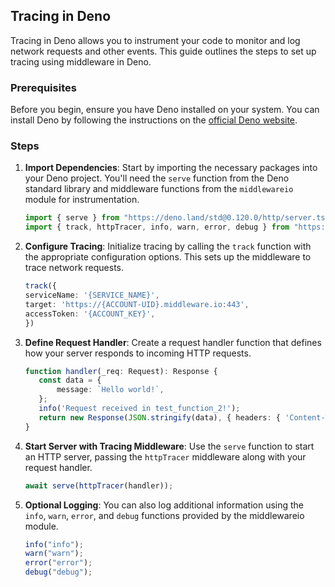 ## Tracing in Deno

Tracing in Deno allows you to instrument your code to monitor and log network requests and other events. This guide outlines the steps to set up tracing using middleware in Deno.

### Prerequisites

Before you begin, ensure you have Deno installed on your system. You can install Deno by following the instructions on the [official Deno website](https://deno.land/#installation).

### Steps

1. **Import Dependencies**: Start by importing the necessary packages into your Deno project. You'll need the `serve` function from the Deno standard library and middleware functions from the `middlewareio` module for instrumentation.

    ```typescript
    import { serve } from "https://deno.land/std@0.120.0/http/server.ts";
    import { track, httpTracer, info, warn, error, debug } from "https://deno.land/x/middlewareio@v1.0.7/mod.ts";
    ```

2. **Configure Tracing**: Initialize tracing by calling the `track` function with the appropriate configuration options. This sets up the middleware to trace network requests.

    ```typescript
    track({
    serviceName: '{SERVICE_NAME}',
    target: 'https://{ACCOUNT-UID}.middleware.io:443',
    accessToken: '{ACCOUNT_KEY}',
    })
    ```

3. **Define Request Handler**: Create a request handler function that defines how your server responds to incoming HTTP requests.

    ```typescript
    function handler(_req: Request): Response {
       const data = {
           message: `Hello world!`,
       };
       info('Request received in test_function_2!');
       return new Response(JSON.stringify(data), { headers: { 'Content-Type': 'application/json' } });
    }
    ```

4. **Start Server with Tracing Middleware**: Use the `serve` function to start an HTTP server, passing the `httpTracer` middleware along with your request handler.

    ```typescript
    await serve(httpTracer(handler));
    ```

5. **Optional Logging**: You can also log additional information using the `info`, `warn`, `error`, and `debug` functions provided by the middlewareio module.

    ```typescript
    info("info");
    warn("warn");
    error("error");
    debug("debug");
    ```
